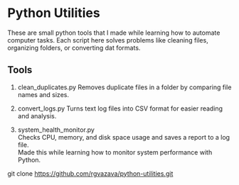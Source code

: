# Python Utilities

These are small python tools that I made while learning how to automate computer tasks. 
Each script here solves problems like cleaning files, organizing folders, or converting dat formats. 

## Tools

1. clean_duplicates.py
   Removes duplicate files in a folder by comparing file names and sizes.

2. convert_logs.py
   Turns text log files into CSV format for easier reading and analysis.

3. system_health_monitor.py  
Checks CPU, memory, and disk space usage and saves a report to a log file.  
Made this while learning how to monitor system performance with Python.



git clone https://github.com/rgvazava/python-utilities.git

   
